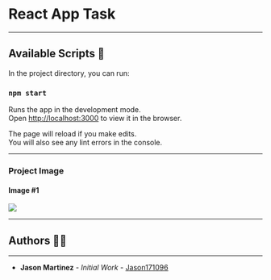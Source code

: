 # React App Task
----------
## Available Scripts 🤖

In the project directory, you can run:

### `npm start`

Runs the app in the development mode.\
Open [http://localhost:3000](http://localhost:3000) to view it in the browser.

The page will reload if you make edits.\
You will also see any lint errors in the console.

----------
### Project Image

#### Image #1
![](https://github.com/Jason171096/Task/blob/main/img1.png?raw=true)

------------

## Authors 👨‍💻
------------
- **Jason Martinez** - *Initial Work* - [Jason171096](https://github.com/Jason171096)
